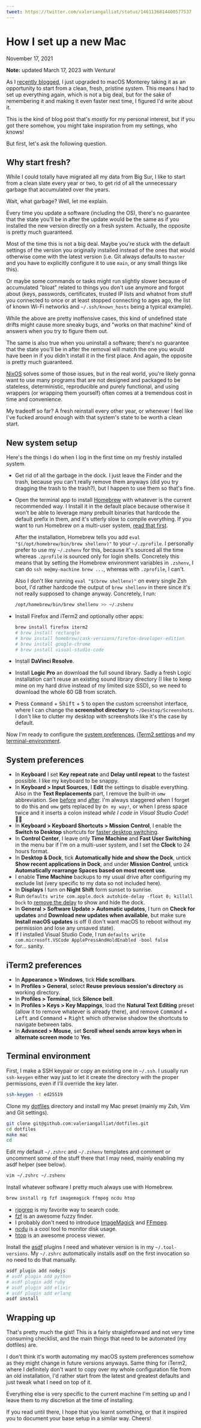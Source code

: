 ```yaml
---
tweet: https://twitter.com/valeriangalliat/status/1461136814400577537
---
```


# How I set up a new Mac
November 17, 2021

<div class="note">

**Note:** updated March 17, 2023 with Ventura!

</div>

As I [recently blogged](yearly-hackintosh-upgrade-macos-monterey-with-opencore.html),
I just upgraded to macOS Monterey taking it as an opportunity to start
from a clean, fresh, pristine system. This means I had to set up
everything again, which is not a big deal, but for the sake of
remembering it and making it even faster next time, I figured I'd write
about it.

This is the kind of blog post that's *mostly* for my personal interest,
but if you got there somehow, you might take inspiration from my
settings, who knows!

But first, let's ask the following question.

## Why start fresh?

While I could totally have migrated all my data from Big Sur, I like
to start from a clean slate every year or two, to get rid of all the
unnecessary garbage that accumulated over the years.

Wait, what garbage? Well, let me explain.

Every time you update a software (including the OS), there's no
guarantee that the state you'll be in after the update would be the
same as if you installed the new version directly on a fresh system.
Actually, the opposite is pretty much guaranteed.

Most of the time this is not a big deal. Maybe you're stuck with the
default settings of the version you originally installed instead of
the ones that would otherwise come with the latest version (i.e. Git
always defaults to `master` and you have to explicitly configure it to
use `main`, or any small things like this).

Or maybe some commands or tasks might run slightly slower because of
accumulated "bloat" related to things you don't use anymore and forgot
about (keys, passwords, certificates, trusted IP lists and whatnot
from stuff you connected to once or at least stopped connecting to
ages ago, the list of known Wi-Fi networks and `~/.ssh/known_hosts`
being a typical example).

While the above are pretty inoffensive cases, this kind of undefined
state drifts might cause more sneaky bugs, and "works on that machine"
kind of answers when you try to figure them out.

The same is also true when you uninstall a software; there's no
guarantee that the state you'll be in after the removal will match the
one you would have been in if you didn't install it in the first place.
And again, the opposite is pretty much guaranteed.

[NixOS](https://nixos.org/) solves some of those issues, but in the real
world, you're likely gonna want to use many programs that are not
designed and packaged to be stateless, deterministic, reproducible and
purely functional, and using wrappers (or wrapping them yourself) often
comes at a tremendous cost in time and convenience.

My tradeoff so far? A fresh reinstall every other year, or whenever I
feel like I've fucked around enough with that system's state to be worth
a clean start.

## New system setup

Here's the things I do when I log in the first time on my freshly
installed system.

* Get rid of all the garbage in the dock. I just leave the Finder and
  the trash, because you can't really remove them anyways (did you try
  dragging the trash to the trash?), but I happen to use them so that's
  fine.
* Open the terminal app to install [Homebrew](https://brew.sh/) with
  whatever is the current recommended way. I Install it in the default
  place because otherwise it won't be able to leverage many prebuilt
  binaries that hardcode the default prefix in them, and it's utterly
  slow to compile everything. If you want to run Homebrew on a
  multi-user system, [read that first](homebrew-multi-user.md).

  After the installation, Homebrew tells you add `eval
  "$(/opt/homebrew/bin/brew shellenv)"` to your `~/.zprofile`. I
  personally prefer to use my `~/.zshenv` for this, because it's sourced
  all the time whereas `.zprofile` is sourced only for login shells.
  Concretely this means that by setting the Homebrew environment
  variables in `.zshenv`, I can do `ssh me@my-machine brew ...`, whereas with `.zprofile`, I can't.

  Also I don't like running `eval "$(brew shellenv)"` on every single
  Zsh boot, I'd rather hardcode the output of `brew shellenv` in there
  since it's not really supposed to change anyway. Concretely, I run:

  ```sh
  /opt/homebrew/bin/brew shellenv >> ~/.zshenv
  ```
* Install Firefox and iTerm2 and optionally other apps:

  ```sh
  brew install firefox iterm2
  # brew install rectangle
  # brew install homebrew/cask-versions/firefox-developer-edition
  # brew install google-chrome
  # brew install visual-studio-code
  ```
* Install **DaVinci Resolve**.
* Install **Logic Pro** an download the full sound library. Sadly a fresh
  Logic installation can't reuse an existing sound library directory (I
  like to keep mine on my hard drive instead of my limited size SSD), so
  we need to download the whole 60 GB from scratch.
* Press <kbd>Command</kbd> + <kbd>Shift</kbd> + <kbd>5</kbd> to open the
  custom screenshot interface, where I can change the **screenshot
  directory** to `~/Desktop/Screenshots`. I don't like to clutter my
  desktop with screenshots like it's the case by default.

Now I'm ready to configure the [system preferences](#system-preferences),
[iTerm2 settings](#iterm2-settings) and my [terminal-environment](#terminal-environment).

## System preferences

* In **Keyboard** I set **Key repeat rate** and **Delay until repeat**
  to the fastest possible. I like my keyboard to be snappy.
* In **Keyboard > Input Sources**, I **Edit** the settings to disable
  everything. Also in the **Text Replacements** part, I remove the
  built-in `omw` abbreviation. See [before](../../img/2021/11/keyboard-before.png)
  and [after](../../img/2021/11/keyboard-after.png). I'm always
  staggered when I forget to do this and `omw` gets replaced by `On my
  way!`, or when I press space twice and it inserts a colon instead
  *while I code in Visual Studio Code*! 🤦‍♀️
* In **Keyboard > Keyboard Shortcuts > Mission Control**, I
  enable the **Switch to Desktop** shortcuts for [faster desktop switching](../../2022/05/macos-faster-desktops-dock.md).
* In **Control Center**, I leave only **Time Machine** and **Fast
  User Switching** in the menu bar if I'm on a multi-user system, and I
  set the **Clock** to 24 hours format.
* In **Desktop & Dock**, tick **Automatically hide and show the Dock**,
  untick **Show recent applications in Dock**, and under **Mission
  Control**, untick **Automatically rearrange Spaces based on most recent use**.
* I enable **Time Machine** backups to my usual drive after configuring
  my exclude list (very specific to my data so not included here).
* In **Displays** I turn on **Night Shift** form sunset to sunrise.
* Run `defaults write com.apple.dock autohide-delay -float 0; killall Dock`
  to [remove the delay](../../2022/05/macos-faster-desktops-dock.md) to
  show and hide the dock.
* In **General > Software Update > Automatic updates**, I turn on
  **Check for updates** and **Download new updates when available**, but
  make sure **Install macOS updates** is off (I don't want macOS to
  reboot without my permission and lose any unsaved state).
* If I installed Visual Studio Code, I run `defaults write com.microsoft.VSCode ApplePressAndHoldEnabled -bool false`
* for... sanity.

## iTerm2 preferences

* In **Appearance > Windows**, tick **Hide scrollbars**.
* In **Profiles > General**, select **Reuse previous session's
  directory** as working directory.
* In **Profiles > Terminal**, tick **Silence bell**.
* In **Profiles > Keys > Key Mappings**, load the **Natural Text
  Editing** preset (allow it to remove whatever is already there), and
  remove <kbd>Command</kbd> + <kbd>Left</kbd> and <kbd>Command</kbd> +
  <kbd>Right</kbd> which otherwise shadow the shortcuts to navigate
  between tabs.
* In **Advanced > Mouse**, set **Scroll wheel sends arrow keys when
  in alternate screen mode** to **Yes**.

## Terminal environment

First, I make a SSH keypair or copy an existing one in `~/.ssh`. I
usually run `ssh-keygen` either way just to let it create the directory
with the proper permissions, even if I'll override the key later.

```sh
ssh-keygen -t ed25519
```

Clone my [dotfiles](https://github.com/valeriangalliat/dotfiles)
directory and install my Mac preset (mainly my Zsh, Vim and Git
settings).

```sh
git clone git@github.com:valeriangalliat/dotfiles.git
cd dotfiles
make mac
cd
```

Edit my default `~/.zshrc` and `~/.zshenv` templates and comment or
uncomment some of the stuff there that I may need, mainly enabling my
asdf helper (see below).

```sh
vim ~/.zshrc ~/.zshenv
```

Install whatever software I pretty much always use with Homebrew.

```sh
brew install rg fzf imagemagick ffmpeg ncdu htop
```

* [ripgrep](https://github.com/BurntSushi/ripgrep)
  is my favorite way to search code.
* [fzf](https://github.com/junegunn/fzf) is an awesome fuzzy finder.
* I probably don't need to introduce [ImageMagick](https://imagemagick.org/)
  and [FFmpeg](https://www.ffmpeg.org/).
* [ncdu](https://dev.yorhel.nl/ncdu) is a cool tool to monitor disk usage.
* [htop](https://htop.dev/) is an awesome process viewer.

Install the [asdf](https://github.com/asdf-vm/asdf) plugins I need
and whatever version is in my `~/.tool-versions`. My `~/.zshrc`
automatically installs asdf on the first invocation so no need to do
that manually.

```sh
asdf plugin add nodejs
# asdf plugin add python
# asdf plugin add ruby
# asdf plugin add elixir
# asdf plugin add erlang
asdf install
```

## Wrapping up

That's pretty much the gist! This is a fairly straightforward and not
very time consuming checklist, and the main things that need to be
automated (my dotfiles) are.

I don't think it's worth automating my macOS system preferences somehow
as they might change in future versions anyways. Same thing for iTerm2,
where I definitely don't want to copy over my whole configuration file
from an old installation, I'd rather start from the latest and greatest
defaults and just tweak what I need on top of it.

Everything else is very specific to the current machine I'm setting up
and I leave them to my discretion at the time of installing.

If you read until there, I hope that you learnt something, or that it
inspired you to document your base setup in a similar way. Cheers!
